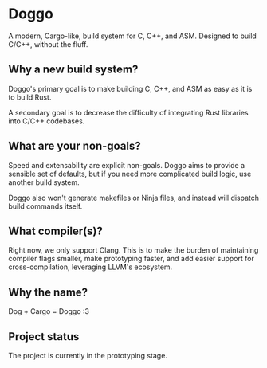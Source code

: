 # Doggo

A modern, Cargo-like, build system for C, C++, and ASM. Designed to build C/C++, without the fluff.

## Why a new build system?

Doggo's primary goal is to make building C, C++, and ASM as easy as it is to build Rust.

A secondary goal is to decrease the difficulty of integrating Rust libraries into C/C++ codebases.

## What are your non-goals?

Speed and extensability are explicit non-goals.
Doggo aims to provide a sensible set of defaults, but if you need more complicated build logic, use another build system.

Doggo also won't generate makefiles or Ninja files, and instead will dispatch build commands itself.

## What compiler(s)?

Right now, we only support Clang.
This is to make the burden of maintaining compiler flags smaller, make prototyping faster, and add easier support for cross-compilation, leveraging LLVM's ecosystem.

## Why the name?

Dog + Cargo = Doggo :3

## Project status

The project is currently in the prototyping stage.
